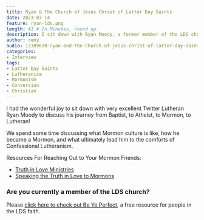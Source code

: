 ```yaml
---
title: Ryan & The Church of Jesus Christ of Latter Day Saints
date: 2023-07-14
feature: ryan-lds.png
length: 43 # In Minutes, round up.
description: I sit down with Ryan Moody, a former member of the LDS church turned Lutheran.
author: remy
audio: 13389670-ryan-and-the-church-of-jesus-christ-of-latter-day-saints
categories:
- Interview
tags: 
- Latter Day Saints
- Lutheranism
- Mormonism
- Conversion
- Christian
---
```


I had the wonderful joy to sit down with very excellent Twitter Lutheran Ryan Moody to discuss his journey from Baptist, to Atheist, to Mormon, to Lutheran!

We spend some time discussing what Mormon culture is like, how he became a Mormon, and what ultimately lead him to the comforts of Confessional Lutheranism.

Resources For Reaching Out to Your Mormon Friends:

* [Truth in Love Ministries](https://tilm.org)
* [Speaking the Truth in Love to Mormons](https://amzn.to/3GpFdRj)

### Are you currently a member of the LDS church?

Please [click here to check out Be Ye Perfect](https://beyeperfect.org/), a free resource for people in the LDS faith.